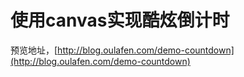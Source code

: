 # 使用canvas实现酷炫倒计时
预览地址，[http://blog.oulafen.com/demo-countdown](http://blog.oulafen.com/demo-countdown)
